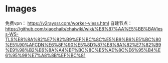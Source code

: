 # Images
免费vpn： https://v2rayssr.com/worker-vless.html
自建节点： https://github.com/xiaochaib/chaiwiki/wiki/%E8%87%AA%E5%BB%BAVless-WS-TLS%E8%8A%82%E7%82%B9%EF%BC%8C%E5%B9%B6%E5%BC%80%E5%90%AFCDN%E6%8F%90%E5%8D%87%E8%8A%82%E7%82%B9%E9%98%B2%E6%8A%A4%EF%BC%8C%E5%AE%8C%E6%95%B4%E6%95%99%E7%A8%8B%EF%BC%81
